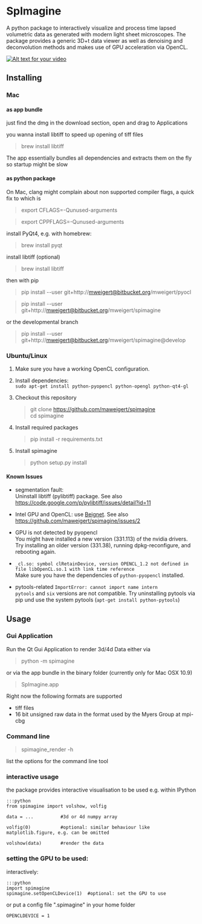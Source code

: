 # SpImagine

A python package to interactively visualize and process  time lapsed volumetric data as generated with modern light sheet microscopes. The package provides a generic 3D+t data viewer as well as denoising and deconvolution methods and makes use of GPU acceleration via OpenCL. 


[![Alt text for your video](poster_vimeo.png)](https://vimeo.com/126597994)

## Installing

### Mac

#### as app bundle

just find the dmg in the download section, open and drag to Applications

you wanna install libtiff to speed up opening of tiff files   
> brew install libtiff

The app essentially bundles all dependencies and extracts them on the fly  so startup might be slow

#### as python package

On Mac, clang might complain about non supported compiler flags, a quick fix to which is

> export CFLAGS=-Qunused-arguments

> export CPPFLAGS=-Qunused-arguments


install PyQt4, e.g. with homebrew:
> brew install pyqt

install libtiff (optional)
> brew install libtiff


then with pip

> pip install --user git+http://mweigert@bitbucket.org/mweigert/pyocl

> pip install --user git+http://mweigert@bitbucket.org/mweigert/spimagine

or the developmental branch

> pip install --user git+http://mweigert@bitbucket.org/mweigert/spimagine@develop


### Ubuntu/Linux
1. Make sure you have a working OpenCL configuration.

2. Install dependencies:  
   `sudo apt-get install python-pyopencl python-opengl python-qt4-gl`

2. Checkout this repository
   > git clone https://github.com/maweigert/spimagine  
   > cd spimagine

3. Install required packages
   > pip install -r requirements.txt

4. Install spimagine
   > python setup.py install

#### Known Issues
- segmentation fault:  
  Uninstall libtiff (pylibtiff) package. See also https://code.google.com/p/pylibtiff/issues/detail?id=11

- Intel GPU and OpenCL: use [Beignet](http://www.freedesktop.org/wiki/Software/Beignet/).  See also https://github.com/maweigert/spimagine/issues/2

- GPU is not detected by pyopencl  
  You might have installed a new version (331.113) of the nvidia drivers. Try installing an older version (331.38), running dpkg-reconfigure, and rebooting again.


- `_cl.so: symbol clRetainDevice, version OPENCL_1.2 not defined in file libOpenCL.so.1 with link time reference`  
  Make sure you have the dependencies of `python-pyopencl` installed.

- pytools-related `ImportError: cannot import name intern`  
  `pytools` and `six` versions are not compatible. Try uninstalling
  pytools via pip und use the system pytools (`apt-get install python-pytools`)

## Usage

### Gui Application

Run the  Qt Gui Application to render 3d/4d Data either via  


> python -m spimagine

or via the app bundle in the binary folder (currently only for Mac OSX 10.9) 

> SpImagine.app


Right now the following formats are supported

- tiff files
- 16 bit unsigned raw data in the format used by the Myers Group at mpi-cbg

### Command line

> spimagine_render -h

list the options for the command line tool



### interactive usage

the package provides interactive visualisation to be used e.g. within IPython

    :::python 
	from spimagine import volshow, volfig

	data = ...          #3d or 4d numpy array
	
	volfig(0)           #optional: similar behaviour like matplotlib.figure, e.g. can be omitted
	
	volshow(data)       #render the data

### setting the GPU to be used:

interactively:

    :::python 
	import spimagine 
	spimagine.setOpenCLDevice(1)  #optional: set the GPU to use


or put a config file ".spimagine" in your home folder

    OPENCLDEVICE = 1
